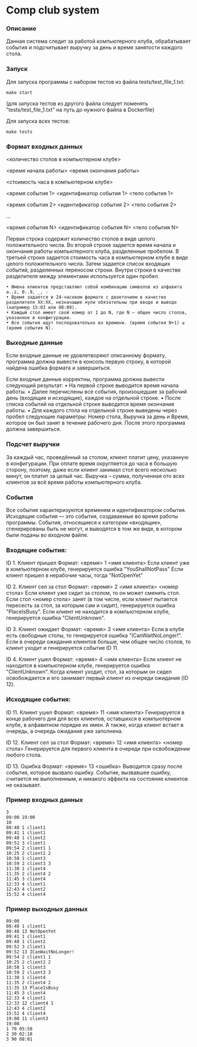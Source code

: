# Comp club system
### Описание

Данная система следит за работой компьютерного клуба, обрабатывает события и подсчитывает выручку за день и время занятости каждого стола.

### Запуск

Для запуска программы с набором тестов из файла tests/test_file_1.txt:

```
make start
```
(для запуска тестов из другого файла следует поменять "tests/test_file_1.txt" на путь до нужного файла в Dockerfile)

Для запуска всех тестов:

```
make tests
```

### Формат входных данных

<количество столов в компьютерном клубе>

<время начала работы> <время окончания работы>

<стоимость часа в компьютерном клубе>

<время события 1> <идентификатор события 1> <тело события 1>

<время события 2> <идентификатор события 2> <тело события 2>

...

<время события N> <идентификатор события N> <тело события N>


Первая строка содержит количество столов в виде целого положительного числа.
Во второй строке задается время начала и окончания работы компьютерного клуба, разделенные пробелом.
В третьей строке задается стоимость часа в компьютерном клубе в виде целого положительного числа.
Затем задается список входящих событий, разделенных переносом строки. Внутри строки в качестве разделителя между элементами используется один пробел.

    • Имена клиентов представляют собой комбинацию символов из алфавита a..z, 0..9, _, -
    • Время задается в 24-часовом формате с двоеточием в качестве разделителя XX:XX, незначащие нули обязательны при вводе и выводе (например 15:03 или 08:09).
    • Каждый стол имеет свой номер от 1 до N, где N – общее число столов, указанное в конфигурации.
    • Все события идут последовательно во времени. (время события N+1) ≥ (время события N).

### Выходные данные
Если входные данные не удовлетворяют описанному формату, программа должна вывести в консоль первую строку, в которой найдена ошибка формата и завершиться.

Если входные данные корректны, программа должна вывести следующий результат:
    • На первой строке выводится время начала работы.
    • Далее перечислены все события, произошедшие за рабочий день (входящие и исходящие), каждое на отдельной строке. 
    • После списка событий на отдельной строке выводится время окончания работы. 
    • Для каждого стола на отдельной строке выведены через пробел следующие параметры: Номер стола, Выручка за день и Время, которое он был занят в течение рабочего дня.
После этого программа должна завершиться.

### Подсчет выручки

За каждый час, проведённый за столом, клиент платит цену, указанную в конфигурации. При оплате время округляется до часа в большую сторону, поэтому, даже если клиент занимал стол всего несколько минут, он платит за целый час. Выручка – сумма, полученная ото всех клиентов за всё время работы компьютерного клуба.

### События

Все события характеризуются временем и идентификатором события. Исходящие события — это события, создаваемые во время работы программы. События, относящиеся к категории «входящие», сгенерированы быть не могут, и выводятся в том же виде, в котором были поданы во входном файле.

### Входящие события:

ID 1. Клиент пришел
Формат: <время> 1 <имя клиента>
Если клиент уже в компьютерном клубе, генерируется ошибка "YouShallNotPass"
Если клиент пришел в нерабочие часы, тогда "NotOpenYet"

ID 2. Клиент сел за стол 
Формат: <время> 2 <имя клиента> <номер стола>
Если клиент уже сидит за столом, то он может сменить стол.
Если стол <номер стола> занят (в том числе, если клиент пытается пересесть за стол, за которым сам и сидит), генерируется ошибка "PlaceIsBusy".
Если клиент не находится в компьютерном клубе, генерируется ошибка "ClientUnknown".

ID 3. Клиент ожидает
Формат: <время> 3 <имя клиента>
Если в клубе есть свободные столы, то генерируется ошибка "ICanWaitNoLonger!".
Если в очереди ожидания клиентов больше, чем общее число столов, то клиент уходит и генерируется событие ID 11.

ID 4. Клиент ушел
Формат: <время> 4 <имя клиента>
Если клиент не находится в компьютерном клубе, генерируется ошибка "ClientUnknown".
Когда клиент уходит, стол, за которым он сидел освобождается и его занимает первый клиент из очереди ожидания (ID 12).

### Исходящие события:
ID 11. Клиент ушел
Формат: <время> 11 <имя клиента>
Генерируется в конце рабочего дня для всех клиентов, оставшихся в компьютерном клубе, в алфавитном порядке их имен. А также, когда клиент встает в очередь, а очередь ожидания уже заполнена.

ID 12. Клиент сел за стол 
Формат: <время> 12 <имя клиента> <номер стола>
Генерируется для первого клиента в очереди при освобождении любого стола.

ID 13. Ошибка
Формат: <время> 13 <ошибка>
Выводится сразу после события, которое вызвало ошибку. Событие, вызвавшее ошибку, считается не выполненным, и никакого эффекта на состояние клиентов не оказывает.

### Пример входных данных
```
3
09:00 19:00
10
08:48 1 client1
09:41 1 client1
09:48 1 client2
09:52 3 client1
09:54 2 client1 1
10:25 2 client2 2
10:58 1 client3
10:59 2 client3 3
11:30 1 client4
11:35 2 client4 2
11:45 3 client4
12:33 4 client1
12:43 4 client2
15:52 4 client4
```
### Пример выходных данных
```
09:00
08:48 1 client1
08:48 13 NotOpenYet
09:41 1 client1
09:48 1 client2
09:52 3 client1
09:52 13 ICanWaitNoLonger!
09:54 2 client1 1
10:25 2 client2 2
10:58 1 client3
10:59 2 client3 3
11:30 1 client4
11:35 2 client4 2
11:35 13 PlaceIsBusy
11:45 3 client4
12:33 4 client1
12:33 12 client4 1
12:43 4 client2
15:52 4 client4
19:00 11 client3
19:00
1 70 05:58
2 30 02:18
3 90 08:01
```
